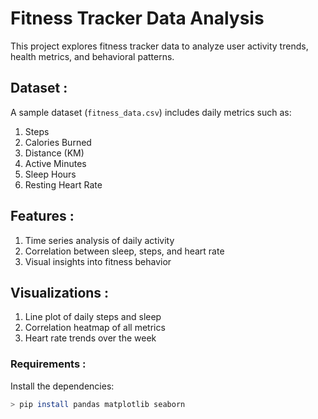 # Fitness Tracker Data Analysis

This project explores fitness tracker data to analyze user activity trends, health metrics, and behavioral patterns.

## Dataset :

A sample dataset (`fitness_data.csv`) includes daily metrics such as:

1) Steps
2) Calories Burned
3) Distance (KM)
4) Active Minutes
5) Sleep Hours
6) Resting Heart Rate

## Features :

1) Time series analysis of daily activity
2) Correlation between sleep, steps, and heart rate
3) Visual insights into fitness behavior

## Visualizations :

1) Line plot of daily steps and sleep
2) Correlation heatmap of all metrics
3) Heart rate trends over the week

### Requirements :

Install the dependencies:

```bash
> pip install pandas matplotlib seaborn
```
